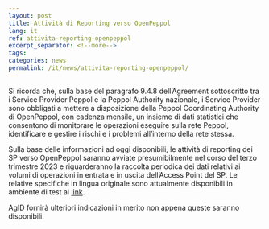 ```yaml
---
layout: post
title: Attività di Reporting verso OpenPeppol
lang: it
ref: attivita-reporting-openpeppol
excerpt_separator: <!--more-->
tags:
categories: news
permalink: /it/news/attivita-reporting-openpeppol/
---
```

Si ricorda che, sulla base del paragrafo 9.4.8 dell’Agreement sottoscritto tra i Service Provider Peppol e la Peppol Authority nazionale, i Service Provider sono obbligati a mettere a disposizione della Peppol Coordinating Authority di OpenPeppol, con cadenza mensile, un insieme di dati statistici che consentono di monitorare le operazioni eseguire sulla rete Peppol, identificare e gestire i rischi e i problemi all’interno della rete stessa.

Sulla base delle informazioni ad oggi disponibili, le attività di reporting dei SP verso OpenPeppol saranno avviate presumibilmente nel corso del terzo trimestre 2023 e riguarderanno la raccolta periodica dei dati relativi ai volumi di operazioni in entrata e in uscita dell’Access Point del SP.
Le relative specifiche in lingua originale sono attualmente disponibili in ambiente di test al [link](https://test-docs.peppol.eu/reporting/EUR-1.0.0-RC2/tsr/).

AgID fornirà ulteriori indicazioni in merito non appena queste saranno disponibili.
